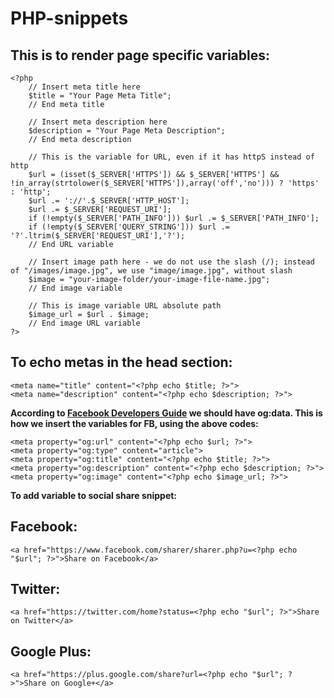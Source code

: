 # PHP-snippets

## This is to render page specific variables:

~~~~
<?php
    // Insert meta title here
    $title = "Your Page Meta Title";
    // End meta title

    // Insert meta description here
    $description = "Your Page Meta Description";
    // End meta description

    // This is the variable for URL, even if it has httpS instead of http
    $url = (isset($_SERVER['HTTPS']) && $_SERVER['HTTPS'] && !in_array(strtolower($_SERVER['HTTPS']),array('off','no'))) ? 'https' : 'http';
    $url .= '://'.$_SERVER['HTTP_HOST'];
    $url .= $_SERVER['REQUEST_URI'];
    if (!empty($_SERVER['PATH_INFO'])) $url .= $_SERVER['PATH_INFO'];
    if (!empty($_SERVER['QUERY_STRING'])) $url .= '?'.ltrim($_SERVER['REQUEST_URI'],'?');
    // End URL variable

    // Insert image path here - we do not use the slash (/); instead of "/images/image.jpg", we use "image/image.jpg", without slash
    $image = "your-image-folder/your-image-file-name.jpg";
    // End image variable

    // This is image variable URL absolute path
    $image_url = $url . $image;
    // End image URL variable
?>
~~~~

## To echo metas in the head section:

~~~~
<meta name="title" content="<?php echo $title; ?>">
<meta name="description" content="<?php echo $description; ?>">
~~~~

**According to [Facebook Developers Guide](https://developers.facebook.com/docs/sharing/webmasters "Facebook for Developers") we should have og:data. This is how we insert the variables for FB, using the above codes:**

~~~~
<meta property="og:url" content="<?php echo $url; ?>">
<meta property="og:type" content="article">
<meta property="og:title" content="<?php echo $title; ?>">
<meta property="og:description" content="<?php echo $description; ?>">
<meta property="og:image" content="<?php echo $image_url; ?>">
~~~~

**To add variable to social share snippet:**

## Facebook:
`<a href="https://www.facebook.com/sharer/sharer.php?u=<?php echo "$url"; ?>">Share on Facebook</a>`
## Twitter:
`<a href="https://twitter.com/home?status=<?php echo "$url"; ?>">Share on Twitter</a>`
## Google Plus:
`<a href="https://plus.google.com/share?url=<?php echo "$url"; ?>">Share on Google+</a>`
